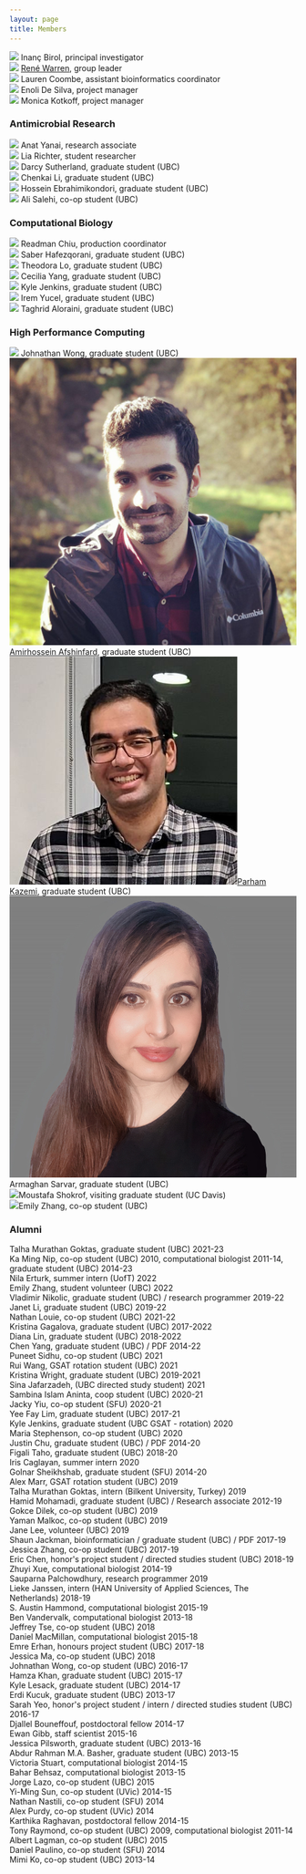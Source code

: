 ```yaml
---
layout: page
title: Members
---
```


<img class="avatar" src="assets/avatars/ibirol.jpeg"> Inanç Birol, principal investigator  <br>
<img class="avatar" src="assets/avatars/rwarren.png"> [René Warren](https://warrenlr.github.io/), group leader  <br>
<img class="avatar" src="assets/avatars/lcoombe.jpg"> Lauren Coombe, assistant bioinformatics coordinator  <br>
<img class="avatar" src="assets/avatars/noavatar.jpg"> Enoli De Silva, project manager<br>
<img class="avatar" src="assets/avatars/noavatar.jpg"> Monica Kotkoff, project manager<br>

### Antimicrobial Research
<img class="avatar" src="assets/avatars/noavatar.jpg"> Anat Yanai, research associate <br>
<img class="avatar" src="assets/avatars/noavatar.jpg"> Lia Richter, student researcher<br>
<img class="avatar" src="assets/avatars/dsutherland.jpg"> Darcy Sutherland, graduate student (UBC)<br>
<img class="avatar" src="assets/avatars/cli.jpg"> Chenkai Li, graduate student (UBC)<br>
<img class="avatar" src="assets/avatars/noavatar.jpg"> Hossein Ebrahimikondori, graduate student (UBC)<br>
<img class="avatar" src="assets/avatars/noavatar.jpg"> Ali Salehi, co-op student (UBC)<br>

### Computational Biology
<img class="avatar" src="assets/avatars/rchiu.jpg"> Readman Chiu, production coordinator <br>
<img class="avatar" src="assets/avatars/shafezqorani.png"> Saber Hafezqorani, graduate student (UBC)<br>
<img class="avatar" src="assets/avatars/noavatar.jpg"> Theodora Lo, graduate student (UBC)<br>
<img class="avatar" src="assets/avatars/noavatar.jpg"> Cecilia Yang, graduate student (UBC)<br>
<img class="avatar" src="assets/avatars/noavatar.jpg"> Kyle Jenkins, graduate student (UBC)<br>
<img class="avatar" src="assets/avatars/noavatar.jpg"> Irem Yucel, graduate student (UBC)<br>
<img class="avatar" src="assets/avatars/noavatar.jpg"> Taghrid Aloraini, graduate student (UBC)<br>

### High Performance Computing
<img class="avatar" src="assets/avatars/noavatar.jpg"> Johnathan Wong, graduate student (UBC)<br>
<img class="avatar" src="assets/avatars/aafshinfard.jpg"> [Amirhossein Afshinfard](member/aafshinfard), graduate student (UBC)<br>
<img class="avatar" src="assets/avatars/pkazemi.jpg">[Parham Kazemi](https://parham-k.github.io), graduate student (UBC)<br>
<img class="avatar" src="assets/avatars/asarvar.jpg">Armaghan Sarvar, graduate student (UBC)<br>
<img class="avatar" src="assets/avatars/noavatar.jpg">Moustafa Shokrof, visiting graduate student (UC Davis)<br>
<img class="avatar" src="assets/avatars/noavatar.jpg">Emily Zhang, co-op student (UBC)<br>

### Alumni
Talha Murathan Goktas, graduate student (UBC) 2021-23<br>
Ka Ming Nip, co-op student (UBC) 2010, computational biologist 2011-14, graduate student (UBC) 2014-23<br>
Nila Erturk, summer intern (UofT) 2022<br>
Emily Zhang, student volunteer (UBC) 2022<br>
Vladimir Nikolic, graduate student (UBC) / research programmer 2019-22<br>
Janet Li, graduate student (UBC) 2019-22<br>
Nathan Louie, co-op student (UBC) 2021-22<br>
Kristina Gagalova, graduate student (UBC) 2017-2022<br>
Diana Lin, graduate student (UBC) 2018-2022<br>
Chen Yang, graduate student (UBC) / PDF 2014-22<br>
Puneet Sidhu, co-op student (UBC) 2021<br>
Rui Wang, GSAT rotation student (UBC) 2021<br>
Kristina Wright, graduate student (UBC) 2019-2021<br>
Sina Jafarzadeh, (UBC directed study student) 2021<br>
Sambina Islam Aninta, coop student (UBC) 2020-21<br>
Jacky Yiu, co-op student (SFU) 2020-21<br>
Yee Fay Lim, graduate student (UBC) 2017-21<br>
Kyle Jenkins, graduate student (UBC GSAT - rotation) 2020<br>
Maria Stephenson, co-op student (UBC) 2020<br>
Justin Chu, graduate student (UBC) / PDF 2014-20<br>
Figali Taho, graduate student (UBC) 2018-20<br>
Iris Caglayan, summer intern 2020<br>
Golnar Sheikhshab, graduate student (SFU) 2014-20<br>
Alex Marr, GSAT rotation student (UBC) 2019<br>
Talha Murathan Goktas, intern (Bilkent University, Turkey) 2019<br>
Hamid Mohamadi, graduate student (UBC) / Research associate 2012-19<br>
Gokce Dilek, co-op student (UBC) 2019<br>
Yaman Malkoc, co-op student (UBC) 2019<br>
Jane Lee, volunteer (UBC) 2019<br>
Shaun Jackman, bioinformatician / graduate student (UBC) / PDF 2017-19<br>
Jessica Zhang, co-op student (UBC) 2017-19<br>
Eric Chen, honor's project student / directed studies student (UBC) 2018-19<br>
Zhuyi Xue, computational biologist 2014-19<br>
Sauparna Palchowdhury, research programmer 2019<br>
Lieke Janssen, intern (HAN University of Applied Sciences, The Netherlands) 2018-19<br>
S. Austin Hammond, computational biologist 2015-19<br>
Ben Vandervalk, computational biologist 2013-18<br>
Jeffrey Tse, co-op student (UBC) 2018<br>
Daniel MacMillan, computational biologist 2015-18<br>
Emre Erhan, honours project student (UBC) 2017-18<br>
Jessica Ma, co-op student (UBC) 2018<br>
Johnathan Wong, co-op student (UBC) 2016-17<br>
Hamza Khan, graduate student (UBC) 2015-17<br>
Kyle Lesack, graduate student (UBC) 2014-17<br>
Erdi Kucuk, graduate student (UBC) 2013-17<br>
Sarah Yeo, honor's project student / intern / directed studies student (UBC) 2016-17<br>
Djallel Bouneffouf, postdoctoral fellow 2014-17<br>
Ewan Gibb, staff scientist 2015-16<br>
Jessica Pilsworth, graduate student (UBC) 2013-16<br>
Abdur Rahman M.A. Basher, graduate student (UBC) 2013-15<br>
Victoria Stuart, computational biologist 2014-15<br>
Bahar Behsaz, computational biologist 2013-15<br>
Jorge Lazo, co-op student (UBC) 2015<br>
Yi-Ming Sun, co-op student (UVic) 2014-15<br>
Nathan Nastili, co-op student (SFU) 2014<br>
Alex Purdy, co-op student (UVic) 2014<br>
Karthika Raghavan, postdoctoral fellow 2014-15<br>
Tony Raymond, co-op student (UBC) 2009, computational biologist 2011-14<br>
Albert Lagman, co-op student (UBC) 2015<br>
Daniel Paulino, co-op student (SFU) 2014<br>
Mimi Ko, co-op student (UBC) 2013-14<br>
